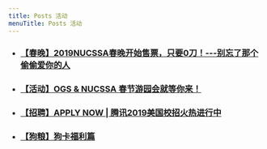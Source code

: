 ```yaml
---
title: Posts 活动
menuTitle: Posts 活动
---
```


- ### [【春晚】2019NUCSSA春晚开始售票，只要0刀！---别忘了那个偷偷爱你的人](https://mp.weixin.qq.com/s/LgtHESMm7g7hcginj-p_yg)
- ### [【活动】OGS & NUCSSA 春节游园会就等你来！](https://mp.weixin.qq.com/s/v5XOaomI6T_2flzmI55bnw)
- ### [【招聘】APPLY NOW | 腾讯2019美国校招火热进行中](https://mp.weixin.qq.com/s/7vmmFg0Gkfq4PDRsvNjwXw)
- ### [【狗粮】狗卡福利篇](https://mp.weixin.qq.com/s/b8yigrCJum1etpRcdlMx6g)
